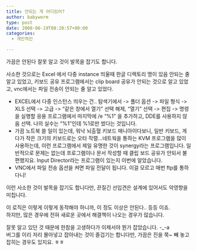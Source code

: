 ```yaml
---
title: 안되는 게 어디있어?
author: babyworm
type: post
date: 2008-06-19T08:20:57+00:00
categories:
  - 개인적인

---
```

가끔은 안된다 잘못 알고 것이 발목을 잡기도 합니다.

사소한 것으로는 Excel 에서 다중 instance 띄울때 한글 디렉토리 명이 있음 안되는 줄 알고 있었고, 키보드 공유 프로그램에서는 clip board 공유가 안되는 것으로 알고 있었고, vnc에서는 파일 전송이 안되는 줄 알고 있었다.

  * EXCEL에서 다중 인스턴스 띄우는 건.. 탐색기에서 -> 폴더 옵션 -> 파일 형식 -> XLS 선택 -> 고급 -> &#8220;같은 창에서 열기&#8221; 선택 해제, &#8220;열기&#8221; 선택 -> 편집 -> 명령을 실행할 응용 프로그램에서 마지막에 /e &#8220;%1&#8221; 을 추가하고, DDE를 사용하지 않음 선택. 나의 실수는 &#8220;%1&#8243;인데 %1로만 썼다는 것입니다.
  * 가끔 노트북 쓸 일이 있는데, 워낙 뇌출혈 키보드 매니아이다보니, 일반 키보드, 게다가 작은 크기의 키보드로는 오타 작렬&#8230;네트웍을 통하는 KVM 프로그램을 많이 사용하는데, 이런 프로그램에서 제일 유명한 것이 synergy라는 프로그램입니다. 일반적으로 문제는 없는데 프로그램이나 문서 작성할 때 클립 보드 공유가 안되서 불편했지요. Input Director라는 프로그램이 있는지 이번에 알았습니다.
  * VNC에서 파일 전송 옵션을 켜면 파일 전달이 됩니다. 이걸 모르고 매번 ftp를 통하다니!

이런 사소한 것이 발목을 잡기도 합니다만, 끈질긴 선입견은 설계에 있어서도 악영향을 미칩니다.

이 로직은 이렇게 이렇게 동작해야 하니까, 이 정도 이상은 안된다.. 등등 이죠.  
하지만, 많은 경우에 전혀 새로운 곳에서 해결책이 나오는 경우가 많습니다.

잘못 알고 있던 것 때문에 한참을 고생하다가 이제서야 뭔가 잡았습니다. -_-a  
버그를 이리 저리 몰아넣고 잡아내는 것이 즐겁기는 합니다만, 가끔은 진을 쭉~ 빼 놓고 잡히는 경우도 있지요. ㅎㅎ